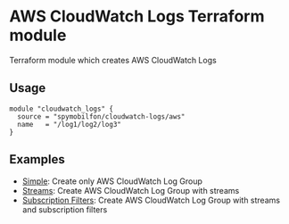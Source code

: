 # AWS CloudWatch Logs Terraform module

Terraform module which creates AWS CloudWatch Logs

## Usage

```hcl
module "cloudwatch_logs" {
  source = "spymobilfon/cloudwatch-logs/aws"
  name   = "/log1/log2/log3"
}
```

## Examples
- [Simple](examples/simple/): Create only AWS CloudWatch Log Group
- [Streams](examples/streams/): Create AWS CloudWatch Log Group with streams
- [Subscription Filters](examples/subscription_filters/): Create AWS CloudWatch Log Group with streams and subscription filters

<!-- BEGIN_TF_DOCS -->
<!-- END_TF_DOCS -->
